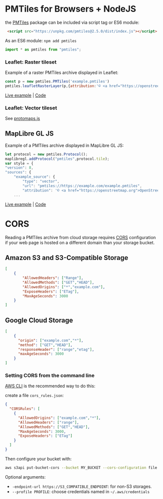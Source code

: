 # PMTiles for Browsers + NodeJS

the [PMTiles](https://www.npmjs.com/package/pmtiles) package can be included via script tag or ES6 module:

```html
 <script src="https://unpkg.com/pmtiles@2.5.0/dist/index.js"></script>
 ```

 As an ES6 module: `npm add pmtiles`

 ```js
 import * as pmtiles from "pmtiles";
 ```

### Leaflet: Raster tileset

Example of a raster PMTiles archive displayed in Leaflet:

```js
const p = new pmtiles.PMTiles('example.pmtiles')
pmtiles.leafletRasterLayer(p,{attribution:'© <a href="https://openstreetmap.org">OpenStreetMap</a>'}).addTo(map)
````

[Live example](https://protomaps.github.io/PMTiles/examples/leaflet.html) | [Code](https://github.com/protomaps/PMTiles/blob/master/js/examples/leaflet.html)

### Leaflet: Vector tileset

See [protomaps.js](https://github.com/protomaps/protomaps.js)

## MapLibre GL JS

Example of a PMTiles archive displayed in MapLibre GL JS:

```js
let protocol = new pmtiles.Protocol();
maplibregl.addProtocol("pmtiles",protocol.tile);
var style = {
"version": 8,
"sources": {
    "example_source": {
        "type": "vector",
        "url": "pmtiles://https://example.com/example.pmtiles",
        "attribution": '© <a href="https://openstreetmap.org">OpenStreetMap</a>'
    ...
```

[Live example](https://protomaps.github.io/PMTiles/examples/maplibre.html) | [Code](https://github.com/protomaps/PMTiles/blob/master/js/examples/maplibre.html)

# CORS

Reading a PMTiles archive from cloud storage requires [CORS](https://developer.mozilla.org/en-US/docs/Web/HTTP/CORS) configuration if your web page is hosted on a different domain than your storage bucket.

## Amazon S3 and S3-Compatible Storage

```json
[
    {
        "AllowedHeaders": ["Range"],
        "AllowedMethods": ["GET","HEAD"],
        "AllowedOrigins": ["*","example.com"],
        "ExposeHeaders": ["ETag"],
        "MaxAgeSeconds": 3000
    }
]
```

## Google Cloud Storage

```json
[
    {
      "origin": ["example.com","*"],
      "method": ["GET","HEAD"],
      "responseHeader": ["range","etag"],
      "maxAgeSeconds": 3000
    }
]
```

### Setting CORS from the command line

[AWS CLI](https://aws.amazon.com/cli/) is the recommended way to do this:

create a file `cors_rules.json`:

```json
{
  "CORSRules": [
    {
      "AllowedOrigins": ["example.com","*"],
      "AllowedHeaders": ["range"],
      "AllowedMethods": ["GET","HEAD"],
      "MaxAgeSeconds": 3000,
      "ExposeHeaders": ["ETag"]
    }
  ]
}
```

Then configure your bucket with:
```sh
aws s3api put-bucket-cors --bucket MY_BUCKET --cors-configuration file:///home/user/cors_rules.json
```
Optional arguments:

* `-endpoint-url https://S3_COMPATIBLE_ENDPOINT`: for non-S3 storages.
* `--profile PROFILE`: choose credentials named in `~/.aws/credentials`
